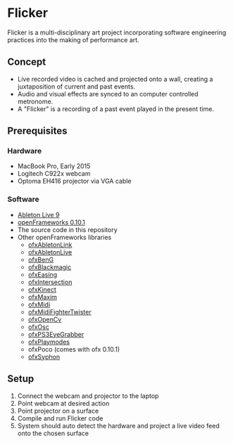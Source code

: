 # Flicker

Flicker is a multi-disciplinary art project incorporating software engineering practices into the making of performance art.

## Concept

* Live recorded video is cached and projected onto a wall, creating a juxtaposition of current and past events.
* Audio and visual effects are synced to an computer controlled metronome.
* A "Flicker" is a recording of a past event played in the present time.

## Prerequisites

### Hardware
* MacBook Pro, Early 2015
* Logitech C922x webcam
* Optoma EH416 projector via VGA cable

### Software
* [Ableton Live 9](https://www.ableton.com/en/)
* [openFrameworks 0.10.1](https://openframeworks.cc/versions/v0.10.1/of_v0.10.1_osx_release.zip)
* The source code in this repository
* Other openFrameworks libraries
   * [ofxAbletonLink](https://github.com/2bbb/ofxAbletonLink)
   * [ofxAbletonLive](https://github.com/genekogan/ofxAbletonLive)
   * [ofxBenG](https://github.com/bgoosman/ofxBenG)
   * [ofxBlackmagic](https://github.com/kylemcdonald/ofxBlackmagic)
   * [ofxEasing](https://github.com/arturoc/ofxEasing)
   * [ofxIntersection](https://github.com/robandrose/ofxIntersection)
   * [ofxKinect](https://github.com/ofTheo/ofxKinect)
   * [ofxMaxim](https://github.com/falcon4ever/ofxMaxim)
   * [ofxMidi](https://github.com/danomatika/ofxMidi)
   * [ofxMidiFighterTwister](https://github.com/armadillu/ofxMidiFighterTwister)
   * [ofxOpenCv](https://openframeworks.cc/documentation/ofxOpenCv/)
   * [ofxOsc](https://openframeworks.cc/documentation/ofxOsc/)
   * [ofxPS3EyeGrabber](https://github.com/bakercp/ofxPS3EyeGrabber)
   * [ofxPlaymodes](https://github.com/bgoosman/ofxPlaymodes)
   * ofxPoco (comes with ofx 0.10.1)
   * [ofxSyphon](https://github.com/astellato/ofxSyphon)

## Setup

1. Connect the webcam and projector to the laptop
2. Point webcam at desired action
3. Point projector on a surface
4. Compile and run Flicker code
5. System should auto detect the hardware and project a live video feed onto the chosen surface
